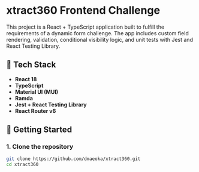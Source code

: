 # xtract360 Frontend Challenge

This project is a React + TypeScript application built to fulfill the requirements of a dynamic form challenge. The app includes custom field rendering, validation, conditional visibility logic, and unit tests with Jest and React Testing Library.

## 🧱 Tech Stack

- **React 18**
- **TypeScript**
- **Material UI (MUI)**
- **Ramda**
- **Jest + React Testing Library**
- **React Router v6**

## 🚀 Getting Started

### 1. Clone the repository

```bash
git clone https://github.com/dmaeoka/xtract360.git
cd xtract360

